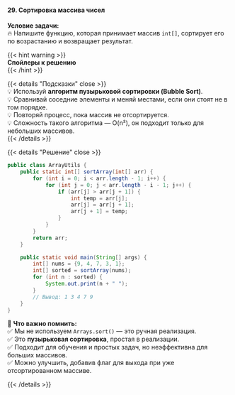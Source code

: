 #### 29. Сортировка массива чисел


**Условие задачи:**  
🔥 Напишите функцию, которая принимает массив `int[]`, сортирует его по возрастанию и возвращает результат.


{{< hint warning >}}  
**Спойлеры к решению**  
{{< /hint >}}

{{< details "Подсказки" close >}}  
💡 Используй **алгоритм пузырьковой сортировки (Bubble Sort)**.  
💡 Сравнивай соседние элементы и меняй местами, если они стоят не в том порядке.  
💡 Повторяй процесс, пока массив не отсортируется.  
💡 Сложность такого алгоритма — O(n²), он подходит только для небольших массивов.  
{{< /details >}}

{{< details "Решение" close >}}

```java
public class ArrayUtils {
    public static int[] sortArray(int[] arr) {
        for (int i = 0; i < arr.length - 1; i++) {
            for (int j = 0; j < arr.length - i - 1; j++) {
                if (arr[j] > arr[j + 1]) {
                    int temp = arr[j];
                    arr[j] = arr[j + 1];
                    arr[j + 1] = temp;
                }
            }
        }
        return arr;
    }

    public static void main(String[] args) {
        int[] nums = {9, 4, 7, 3, 1};
        int[] sorted = sortArray(nums);
        for (int n : sorted) {
            System.out.print(n + " ");
        }
        // Вывод: 1 3 4 7 9
    }
}
```

📌 **Что важно помнить:**  
✅ Мы не используем `Arrays.sort()` — это ручная реализация.  
✅ Это **пузырьковая сортировка**, простая в реализации.  
✅ Подходит для обучения и простых задач, но неэффективна для больших массивов.  
✅ Можно улучшить, добавив флаг для выхода при уже отсортированном массиве.

{{< /details >}}

